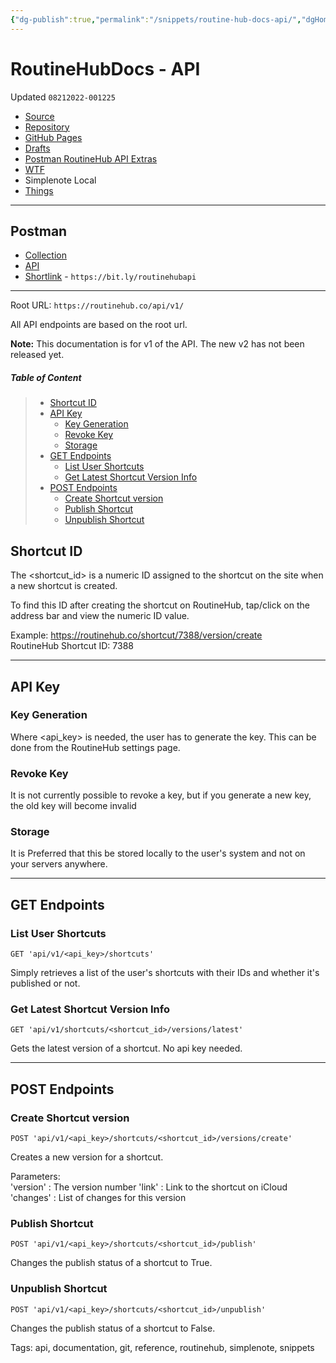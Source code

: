 ```yaml
---
{"dg-publish":true,"permalink":"/snippets/routine-hub-docs-api/","dgHomeLink":true,"dgPassFrontmatter":false}
---
```


# RoutineHubDocs - API
Updated `08212022-001225`

- [Source](https://github.com/mvan231/RoutineHubDocs)
- [Repository](https://github.com/extratone/RoutineHub-API) 
- [GitHub Pages](https://extratone.github.io/RoutineHub-API)
- [Drafts](drafts://open?uuid=CAABBB06-186C-437D-BC30-65844BDBEC2B)
- [Postman RoutineHub API Extras](drafts://open?uuid=D31D4D49-84B2-4947-A805-BDC2860225E9)
- [WTF](https://davidblue.wtf/drafts/CAABBB06-186C-437D-BC30-65844BDBEC2B.html)
- Simplenote Local
- [Things](things:///show?id=J5xRkUw3kPJFjYkKZjq5vf)

---

## Postman

- [Collection](https://documenter.getpostman.com/view/15808119/VUxPu7SH)
- [API](https://www.postman.com/extratone/workspace/extranet/api/a249de6e-4c37-47a0-b006-b21adc3fb5da)
- [Shortlink](https://bit.ly/routinehubapi) - `https://bit.ly/routinehubapi`

---

Root URL: `https://routinehub.co/api/v1/`

All API endpoints are based on the root url. 

**Note:** This documentation is for v1 of the API. The new v2 has not been released yet. 

##### Table of Content

> * [Shortcut ID](#shortcut-id)
> * [API Key](#api-key)<br>
>   * [Key Generation](#key-generation)<br>
>   * [Revoke Key](#revoke-key)<br>
>   * [Storage](#storage)<br>
> * [GET Endpoints](#get-endpoints)<br>
>   * [List User Shortcuts](#list-user-shortcuts)<br>
>   * [Get Latest Shortcut Version Info](#get-latest-shortcut-version)<br>
> * [POST Endpoints](#post-endpoints)<br>
>   * [Create Shortcut version](#create-shortcut-version)<br>
>   * [Publish Shortcut](#publish-shortcut)<br>
>   * [Unpublish Shortcut](#unpublish-shortcut)<br>

## Shortcut ID
The <shortcut_id> is a numeric ID assigned to the shortcut on the site when a new shortcut is created.

To find this ID after creating the shortcut on RoutineHub, tap/click on the address bar and view the numeric ID value.

Example: https://routinehub.co/shortcut/7388/version/create<br>
RoutineHub Shortcut ID: 7388

-----
## API Key

### Key Generation
Where <api_key> is needed, the user has to generate the key. This can be done from the RoutineHub settings page. 

### Revoke Key
It is not currently possible to revoke a key, but if you generate a new key, the old key will become invalid 

### Storage
It is Preferred that this be stored locally to the user's system and not on your servers anywhere.

----
## GET Endpoints

### List User Shortcuts
`GET 'api/v1/<api_key>/shortcuts'`

Simply retrieves a list of the user's shortcuts with their IDs and whether it's published or not.

### Get Latest Shortcut Version Info
`GET 'api/v1/shortcuts/<shortcut_id>/versions/latest'`

Gets the latest version of a shortcut. No api key needed.

-----
## POST Endpoints

### Create Shortcut version
`POST 'api/v1/<api_key>/shortcuts/<shortcut_id>/versions/create'`

Creates a new version for a shortcut. 

Parameters:<br>
'version' : The version number
'link' : Link to the shortcut on iCloud
'changes' : List of changes for this version

### Publish Shortcut
`POST 'api/v1/<api_key>/shortcuts/<shortcut_id>/publish'`

Changes the publish status of a shortcut to True.

### Unpublish Shortcut
`POST 'api/v1/<api_key>/shortcuts/<shortcut_id>/unpublish'`

Changes the publish status of a shortcut to False.



Tags:
  api, documentation, git, reference, routinehub, simplenote, snippets